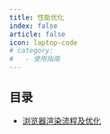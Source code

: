 ```yaml
---
title: 性能优化
index: false
article: false
icon: laptop-code
# category:
#   - 使用指南
---
```


## 目录

<!-- - [Markdown 展示](markdown.md) -->

- [浏览器渲染流程及优化](performance.md)

<!-- - [禁用展示](disable.md)

- [加密展示](encrypt.md) -->
